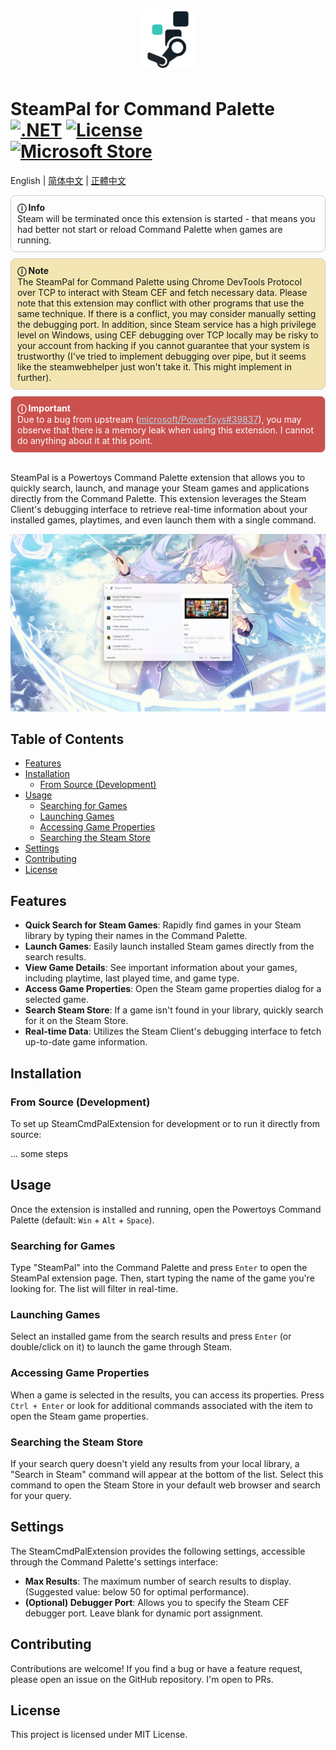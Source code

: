<div align="center">

# <img src="../SteamCmdPalExtension/Assets/Designs/StoreLogo-Transparent.svg" width="96" height="96" />

<div align="left">

# SteamPal for Command Palette <br> [![.NET](https://img.shields.io/badge/.NET-9.0-blue.svg)](https://dotnet.microsoft.com/download/dotnet/9.0) [![License](https://img.shields.io/github/license/sht2017/SteamCmdPalExtension)](../LICENSE) <br> [![Microsoft Store](https://get.microsoft.com/images/en-us%20light.svg)](https://apps.microsoft.com/detail/9ns40lt8g6v9?referrer=appbadge&mode=direct)

English | [简体中文](readmes/zh_CN.md) | [正體中文](readmes/zh_TW.md)

<div style="border: 1px solid #ccc; padding: 10px; margin-top: 10px; border-radius: 8px; background-color:rgb(253, 253, 253);">
  <strong>ⓘ Info</strong>
  <br>
  Steam will be terminated once this extension is started - that means you had better not start or reload Command Palette when games are running.
</div>
<div style="border: 1px solid #ccc; padding: 10px; margin-top: 10px; border-radius: 8px; background-color: #f3e6b2;">
  <strong>ⓘ Note</strong>
  <br>
  The SteamPal for Command Palette using Chrome DevTools Protocol over TCP to interact with Steam CEF and fetch necessary data. Please note that this extension may conflict with other programs that use the same technique. If there is a conflict, you may consider manually setting the debugging port. In addition, since Steam service has a high privilege level on Windows, using CEF debugging over TCP locally may be risky to your account from hacking if you cannot guarantee that your system is trustworthy (I've tried to implement debugging over pipe, but it seems like the steamwebhelper just won't take it. This might implement in further).
</div>
<div style="border: 1px solid #ccc; padding: 10px; margin-top: 10px; border-radius: 8px; background-color: #cb514e; color: white;">
  <strong>ⓘ Important</strong>
  <br>
  Due to a bug from upstream (<a style="color: lightblue;" href="https://github.com/microsoft/PowerToys/issues/39837">microsoft/PowerToys#39837</a>), you may observe that there is a memory leak when using this extension. I cannot do anything about it at this point.
</div><br>

SteamPal is a Powertoys Command Palette extension that allows you to quickly search, launch, and manage your Steam games and applications directly from the Command Palette. This extension leverages the Steam Client's debugging interface to retrieve real-time information about your installed games, playtimes, and even launch them with a single command.

![Preview](assets/preview.png)

## Table of Contents

- [Features](#features)
- [Installation](#installation)
  - [From Source (Development)](#from-source-development)
- [Usage](#usage)
  - [Searching for Games](#searching-for-games)
  - [Launching Games](#launching-games)
  - [Accessing Game Properties](#accessing-game-properties)
  - [Searching the Steam Store](#searching-the-steam-store)
- [Settings](#settings)
- [Contributing](#contributing)
- [License](#license)

## Features

- **Quick Search for Steam Games**: Rapidly find games in your Steam library by typing their names in the Command Palette.
- **Launch Games**: Easily launch installed Steam games directly from the search results.
- **View Game Details**: See important information about your games, including playtime, last played time, and game type.
- **Access Game Properties**: Open the Steam game properties dialog for a selected game.
- **Search Steam Store**: If a game isn't found in your library, quickly search for it on the Steam Store.
- **Real-time Data**: Utilizes the Steam Client's debugging interface to fetch up-to-date game information.

## Installation

### From Source (Development)

To set up SteamCmdPalExtension for development or to run it directly from source:

... some steps

## Usage

Once the extension is installed and running, open the Powertoys Command Palette (default: `Win` + `Alt` + `Space`).

### Searching for Games

Type "SteamPal" into the Command Palette and press `Enter` to open the SteamPal extension page.
Then, start typing the name of the game you're looking for. The list will filter in real-time.

### Launching Games

Select an installed game from the search results and press `Enter` (or double/click on it) to launch the game through Steam.

### Accessing Game Properties

When a game is selected in the results, you can access its properties.
Press `Ctrl + Enter` or look for additional commands associated with the item to open the Steam game properties.

### Searching the Steam Store

If your search query doesn't yield any results from your local library, a "Search in Steam" command will appear at the bottom of the list. Select this command to open the Steam Store in your default web browser and search for your query.

## Settings

The SteamCmdPalExtension provides the following settings, accessible through the Command Palette's settings interface:

-   **Max Results**: The maximum number of search results to display. (Suggested value: below 50 for optimal performance).
-   **(Optional) Debugger Port**: Allows you to specify the Steam CEF debugger port. Leave blank for dynamic port assignment.

## Contributing

Contributions are welcome! If you find a bug or have a feature request, please open an issue on the GitHub repository. I'm open to PRs.

## License

This project is licensed under MIT License.